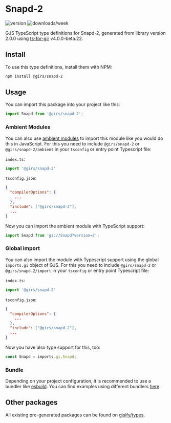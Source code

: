 
# Snapd-2

![version](https://img.shields.io/npm/v/@girs/snapd-2)
![downloads/week](https://img.shields.io/npm/dw/@girs/snapd-2)


GJS TypeScript type definitions for Snapd-2, generated from library version 2.0.0 using [ts-for-gir](https://github.com/gjsify/ts-for-gir) v4.0.0-beta.22.


## Install

To use this type definitions, install them with NPM:
```bash
npm install @girs/snapd-2
```

## Usage

You can import this package into your project like this:
```ts
import Snapd from '@girs/snapd-2';
```

### Ambient Modules

You can also use [ambient modules](https://github.com/gjsify/ts-for-gir/tree/main/packages/cli#ambient-modules) to import this module like you would do this in JavaScript.
For this you need to include `@girs/snapd-2` or `@girs/snapd-2/ambient` in your `tsconfig` or entry point Typescript file:

`index.ts`:
```ts
import '@girs/snapd-2'
```

`tsconfig.json`:
```json
{
  "compilerOptions": {
    ...
  },
  "include": ["@girs/snapd-2"],
  ...
}
```

Now you can import the ambient module with TypeScript support: 

```ts
import Snapd from 'gi://Snapd?version=2';
```

### Global import

You can also import the module with Typescript support using the global `imports.gi` object of GJS.
For this you need to include `@girs/snapd-2` or `@girs/snapd-2/import` in your `tsconfig` or entry point Typescript file:

`index.ts`:
```ts
import '@girs/snapd-2'
```

`tsconfig.json`:
```json
{
  "compilerOptions": {
    ...
  },
  "include": ["@girs/snapd-2"],
  ...
}
```

Now you have also type support for this, too:

```ts
const Snapd = imports.gi.Snapd;
```

### Bundle

Depending on your project configuration, it is recommended to use a bundler like [esbuild](https://esbuild.github.io/). You can find examples using different bundlers [here](https://github.com/gjsify/ts-for-gir/tree/main/examples).

## Other packages

All existing pre-generated packages can be found on [gjsify/types](https://github.com/gjsify/types).

